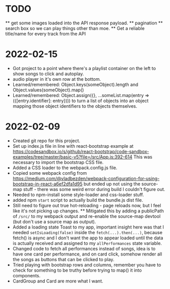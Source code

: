 # TODO
** get some images loaded into the API response payload.
** pagination
** search box so we can play things other than moe.
** Get a reliable title/name for every track from the API

# 2022-02-15
* Got project to a point where there's a playlist container on the left to show songs to click and autoplay.
* audio player in it's own row at the bottom.
* Learned/remembered: Object.keys(someObject).length and Object.values(someObject).map()
* Learned/remembered: Object.assign({}, ...someList.map(entry => ({[entry.identifier]: entry}))) to turn a list
of objects into an object mapping those object identifiers to the objects themselves.

# 2022-02-09
* Created git repo for this project.
* Set up index.js file in line with react-bootstrap example at https://codesandbox.io/s/github/react-bootstrap/code-sandbox-examples/tree/master/basic-v5?file=/src/App.js:392-614
  This was necessary to import the bootstrap CSS file.
* Added a CSS loader to the webpack.config.js file.
* Copied some webpack config from https://medium.com/@vladbezden/webpack-configuration-for-using-bootstrap-in-react-a6ef2dfa1d95
  but ended up not using the source-map stuff - there was some weird error during build I couldn't figure out.
* Needed to npm-install some style-loader and css-loader stuff.
* added npm `start` script to actually build the bundle.js dist file.
* Still need to figure out true hot-reloading - page reloads now, but I feel like it's not picking up changes.
** Mitigated this by adding a publicPath of `/src/` to my webpack output and re-enable the source-map devtool
(but don't use a source map as output).
* Added a loading state Toast to my app, important insight here was that I needed `setIsLoading(false)` inside the
  `fetch(...).then(...)`, because fetch() is async and I don't want the app to appear loaded until the data is
  actually received and assigned to my `allPerformances` state variable.
* Changed code to fetch all performances instead of songs, idea is to have one card per performance, and on card click,
  somehow render all the songs as buttons that can be clicked to play.
* Tried playing with bootstrap rows and columns, remember you have to check for something to be truthy before trying
 to map() it into components.
* CardGroup and Card are more what I want.
